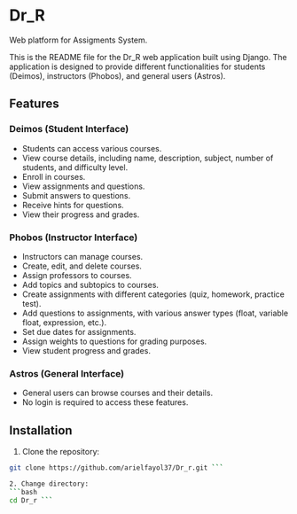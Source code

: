 # Dr_R
Web platform for Assigments System.

This is the README file for the Dr_R web application built using Django. The application is designed to provide different functionalities for students (Deimos), instructors (Phobos), and general users (Astros).

## Features

### Deimos (Student Interface)

- Students can access various courses.
- View course details, including name, description, subject, number of students, and difficulty level.
- Enroll in courses.
- View assignments and questions.
- Submit answers to questions.
- Receive hints for questions.
- View their progress and grades.

### Phobos (Instructor Interface)

- Instructors can manage courses.
- Create, edit, and delete courses.
- Assign professors to courses.
- Add topics and subtopics to courses.
- Create assignments with different categories (quiz, homework, practice test).
- Add questions to assignments, with various answer types (float, variable float, expression, etc.).
- Set due dates for assignments.
- Assign weights to questions for grading purposes.
- View student progress and grades.

### Astros (General Interface)

- General users can browse courses and their details.
- No login is required to access these features.

## Installation

1. Clone the repository:

```bash
git clone https://github.com/arielfayol37/Dr_r.git ```

2. Change directory:
```bash
cd Dr_r ```
